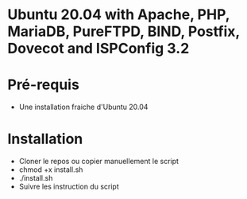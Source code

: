 # Ubuntu 20.04 with Apache, PHP, MariaDB, PureFTPD, BIND, Postfix, Dovecot and ISPConfig 3.2

# Pré-requis
- Une installation fraiche d'Ubuntu 20.04

# Installation
- Cloner le repos ou copier manuellement le script
- chmod +x install.sh
- ./install.sh
- Suivre les instruction du script

